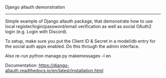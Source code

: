 Django allauth demonstration
****************************
Simple example of Django allauth package, that demonstrate how to use local register/login/password/email verification
 as well as social OAuth2 login (e.g. Login with Discord).

To setup, make sure you put the Client ID & Secret in a model/db entry for the social auth apps enabled.
Do this through the admin interface.

Also re-run python manage.py makemessages -l en

Documentation: https://django-allauth.readthedocs.io/en/latest/installation.html
